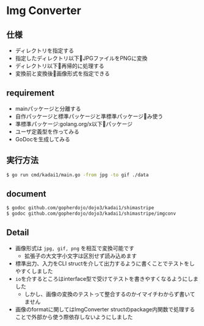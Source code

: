 # Img Converter

## 仕様

- ディレクトリを指定する
- 指定したディレクトリ以下􏰁JPGファイルをPNGに変換
- ディレクトリ以下􏰀再帰的に処理する
- 変換前と変換後􏰁画像形式を指定できる

## requirement

- mainパッケージと分離する
- 自作パッケージと標準パッケージと準標準パッケージ􏰁み使う
- 準標準パッケージ:golang.org/x以下􏰁パッケージ
- ユーザ定義型を作ってみる
- GoDocを生成してみる
 
 ## 実行方法

 ```bash
 $ go run cmd/kadai1/main.go -from jpg -to gif ./data
 ```

 ## document
 
 ```bash
 $ godoc github.com/gopherdojo/dojo3/kadai1/shimastripe
 $ godoc github.com/gopherdojo/dojo3/kadai1/shimastripe/imgconv
 ```

 ## Detail

- 画像形式は `jpg, gif, png` を相互で変換可能です
  - 拡張子の大文字小文字は区別せず読み込めます
- 標準出力、入力をCLI structを介して出力するように書くことでテストをしやすくしました
- `io`を介するところはinterface型で受けてテストを書きやすくなるようにしました
  - しかし、画像の変換のテストって整合するのかイマイチわからず書いてません
- 画像のformatに関してはImgConverter structのpackage内関数で処理することで外部から使う際依存しないようにしました